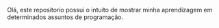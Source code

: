 Olá, este repositorio possui o intuito de mostrar minha aprendizagem em determinados assuntos de programação.
